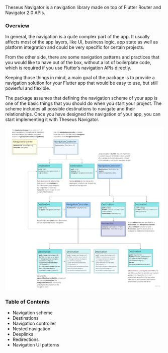 Theseus Navigator is a navigation library made on top of Flutter Router and Navigator 2.0 APIs.

### Overview

In general, the navigation is a quite complex part of the app. It usually affects most of the app layers, like UI, business logic, app state as well as platform integration and could be very specific for certain projects.

From the other side, there are some navigation patterns and practices that you would like to have out of the box, without a lot of boilerplate code, which is required if you use Flutter’s navigation APIs directly.

Keeping those things in mind, a main goal of the package is to provide a navigation solution for your Flutter app that would be easy to use, but still powerful and flexible.

The package assumes that defining the navigation scheme of your app is one of the basic things that you should do when you start your project. The scheme includes all possible destinations to navigate and their relationships. Once you have designed the navigation of your app, you can start implementing it with Theseus Navigator.

![Navigation scheme](https://github.com/echedev/theseus-navigator/blob/4c3b3d5213107f7cb128500936739d30c5e09787/assets/NavigationScheme.jpg)

### Table of Contents

* Navigation scheme
* Destinations
* Navigation controller
* Nested navigation
* Deeplinks
* Redirections
* Navigation UI patterns
